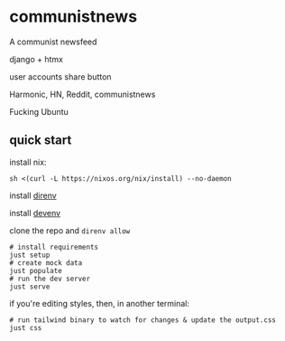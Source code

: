 # communistnews
A communist newsfeed

django + htmx

user accounts
share button

Harmonic, HN, Reddit, communistnews

Fucking Ubuntu


## quick start

install nix:
```shell
sh <(curl -L https://nixos.org/nix/install) --no-daemon
```

install [direnv](https://direnv.net/docs/installation.html#from-system-packages)

install [devenv](https://devenv.sh/getting-started/)

clone the repo and `direnv allow`


```shell
# install requirements
just setup
# create mock data
just populate 
# run the dev server
just serve 
```

if you're editing styles, then, in another terminal:

```shell
# run tailwind binary to watch for changes & update the output.css
just css
```
